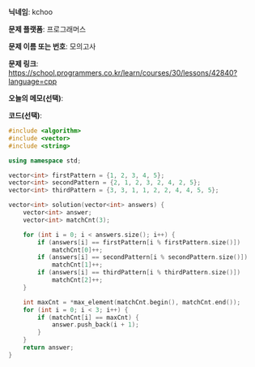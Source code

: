 **닉네임**: kchoo

**문제 플랫폼**: 프로그래머스

**문제 이름 또는 번호**: 모의고사

**문제 링크**: https://school.programmers.co.kr/learn/courses/30/lessons/42840?language=cpp

**오늘의 메모(선택)**: 

**코드(선택)**:

```c++
#include <algorithm>
#include <vector>
#include <string>

using namespace std;

vector<int> firstPattern = {1, 2, 3, 4, 5};
vector<int> secondPattern = {2, 1, 2, 3, 2, 4, 2, 5};
vector<int> thirdPattern = {3, 3, 1, 1, 2, 2, 4, 4, 5, 5};

vector<int> solution(vector<int> answers) {
    vector<int> answer;
    vector<int> matchCnt(3);

    for (int i = 0; i < answers.size(); i++) {
        if (answers[i] == firstPattern[i % firstPattern.size()])
            matchCnt[0]++;
        if (answers[i] == secondPattern[i % secondPattern.size()])
            matchCnt[1]++;
        if (answers[i] == thirdPattern[i % thirdPattern.size()])
            matchCnt[2]++;
    }

    int maxCnt = *max_element(matchCnt.begin(), matchCnt.end());
    for (int i = 0; i < 3; i++) {
        if (matchCnt[i] == maxCnt) {
            answer.push_back(i + 1);
        }
    }
    return answer;
}
```
